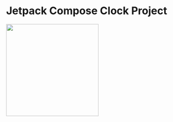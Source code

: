 # Jetpack Compose Clock Project

<img src="https://github.com/nesyou01/JetpackClock/blob/master/screenshots/screenshot.gif?raw=true" width="250" />
